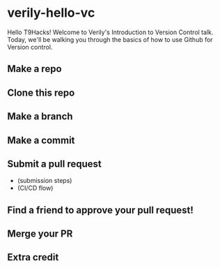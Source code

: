 # verily-hello-vc

Hello T9Hacks! Welcome to Verily's Introduction to Version Control talk. Today, we'll be walking you through the basics of how to use Github for Version control.

## Make a repo

## Clone this repo

## Make a branch

## Make a commit

## Submit a pull request
- (submission steps)
- (CI/CD flow)

## Find a friend to approve your pull request!

## Merge your PR

## Extra credit
